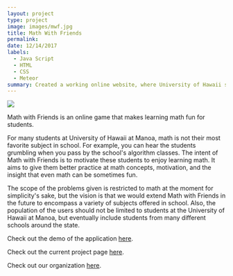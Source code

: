 ```yaml
---
layout: project
type: project
image: images/mwf.jpg
title: Math With Friends
permalink: 
date: 12/14/2017
labels:
  - Java Script
  - HTML
  - CSS
  - Meteor
summary: Created a working online website, where University of Hawaii students can login and play math games with their friends.
---
```

<img class="ui image" src="{{ site.baseurl }}/images/mwf.jpg">

Math with Friends is an online game that makes learning math fun for students.

For many students at University of Hawaii at Manoa, math is not their most favorite subject in school.
For example, you can hear the students grumbling when you pass by the school's algorithm classes. The intent of
Math with Friends is to motivate these students to enjoy learning math. It aims to give them better
practice at math concepts, motivation, and the insight that even math can be sometimes fun.

The scope of the problems given is restricted to math at the moment for simplicity's sake, but the vision
is that we would extend Math with Friends in the future to encompass a variety of subjects offered in school.
Also, the population of the users should not be limited to students at the University of Hawaii
at Manoa, but eventually include students from many different schools around the state.

Check out the demo of the application [here](http://mathwithfriends.meteorapp.com/).

Check out the current project page [here](https://github.com/math-with-friends/math-with-friends/projects/2).

Check out our organization [here](https://github.com/math-with-friends/).
